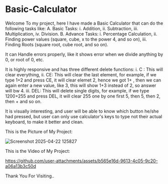 # Basic-Calculator
Welcome To my project, here I have made a Basic Calculator that can do the following tasks like: 
A. Basic Tasks: i. Addition,  ii. Subtraction,  iii. Multiplication,   iv. Division.
B. Advance Tasks: i. Percentage Calculation,   ii. Finding power values (square, cube, x to the power 4, and so on),   iii. Finding Roots (square root, cube root, and so on).

It can Handle errors properly, like it shows error when we divide anything by 0, or root of 0, etc. 

It is highly responsive and has three different delete functions: 
i. C : This will clear everything,
ii. CE: This will clear the last element, for example, if we type 1+2 and press CE, it will clear elemet 2, hence we got 1+ , then we can again enter a new value, like 3, this will show 1+3 instead of 2, so answer will bw 4.
iii. DEL: This will delete single digits, for example,  if we type 1200+255 and press DEL, it will clear 255 one by one first 5, then 5, then 2, then + and so on.

It is visually interesting, and user will be able to know which button he/she had pressed, but user can only use calculator's keys to type not their actual keyboard, to make it better and clean.

This is the Picture of My Project:

![Screenshot 2025-04-22 125827](https://github.com/user-attachments/assets/5d8a018c-ad56-4acf-a117-4f6875d06cd4)

This is the Video of My Project:

https://github.com/user-attachments/assets/b565e16d-9613-4c05-9c20-a06a13b3c50d

Thank You For Visiting..
